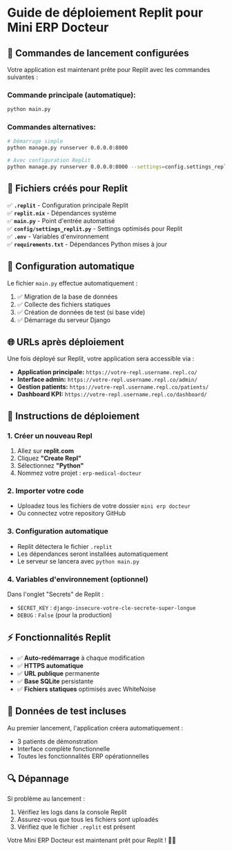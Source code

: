 # Guide de déploiement Replit pour Mini ERP Docteur

## 🚀 Commandes de lancement configurées

Votre application est maintenant prête pour Replit avec les commandes suivantes :

### **Commande principale (automatique):**
```bash
python main.py
```

### **Commandes alternatives:**
```bash
# Démarrage simple
python manage.py runserver 0.0.0.0:8000

# Avec configuration Replit
python manage.py runserver 0.0.0.0:8000 --settings=config.settings_replit
```

## 📁 Fichiers créés pour Replit

✅ **`.replit`** - Configuration principale Replit  
✅ **`replit.nix`** - Dépendances système  
✅ **`main.py`** - Point d'entrée automatisé  
✅ **`config/settings_replit.py`** - Settings optimisés pour Replit  
✅ **`.env`** - Variables d'environnement  
✅ **`requirements.txt`** - Dépendances Python mises à jour  

## 🔧 Configuration automatique

Le fichier `main.py` effectue automatiquement :
1. ✅ Migration de la base de données
2. ✅ Collecte des fichiers statiques
3. ✅ Création de données de test (si base vide)
4. ✅ Démarrage du serveur Django

## 🌐 URLs après déploiement

Une fois déployé sur Replit, votre application sera accessible via :
- **Application principale:** `https://votre-repl.username.repl.co/`
- **Interface admin:** `https://votre-repl.username.repl.co/admin/`
- **Gestion patients:** `https://votre-repl.username.repl.co/patients/`
- **Dashboard KPI:** `https://votre-repl.username.repl.co/dashboard/`

## 📝 Instructions de déploiement

### **1. Créer un nouveau Repl**
1. Allez sur **replit.com**
2. Cliquez **"Create Repl"**
3. Sélectionnez **"Python"**
4. Nommez votre projet : `erp-medical-docteur`

### **2. Importer votre code**
- Uploadez tous les fichiers de votre dossier `mini erp docteur`
- Ou connectez votre repository GitHub

### **3. Configuration automatique**
- Replit détectera le fichier `.replit`
- Les dépendances seront installées automatiquement
- Le serveur se lancera avec `python main.py`

### **4. Variables d'environnement (optionnel)**
Dans l'onglet "Secrets" de Replit :
- `SECRET_KEY` : `django-insecure-votre-cle-secrete-super-longue`
- `DEBUG` : `False` (pour la production)

## ⚡ Fonctionnalités Replit

- ✅ **Auto-redémarrage** à chaque modification
- ✅ **HTTPS automatique** 
- ✅ **URL publique** permanente
- ✅ **Base SQLite** persistante
- ✅ **Fichiers statiques** optimisés avec WhiteNoise

## 🏥 Données de test incluses

Au premier lancement, l'application créera automatiquement :
- 3 patients de démonstration
- Interface complète fonctionnelle
- Toutes les fonctionnalités ERP opérationnelles

## 🔍 Dépannage

Si problème au lancement :
1. Vérifiez les logs dans la console Replit
2. Assurez-vous que tous les fichiers sont uploadés
3. Vérifiez que le fichier `.replit` est présent

Votre Mini ERP Docteur est maintenant prêt pour Replit ! 🏥✨

